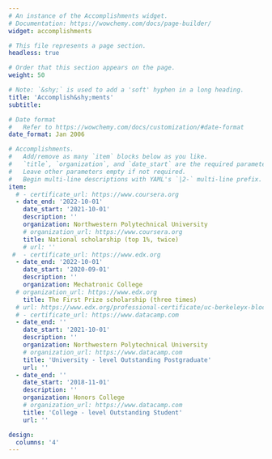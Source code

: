 ```yaml
---
# An instance of the Accomplishments widget.
# Documentation: https://wowchemy.com/docs/page-builder/
widget: accomplishments

# This file represents a page section.
headless: true

# Order that this section appears on the page.
weight: 50

# Note: `&shy;` is used to add a 'soft' hyphen in a long heading.
title: 'Accomplish&shy;ments'
subtitle:

# Date format
#   Refer to https://wowchemy.com/docs/customization/#date-format
date_format: Jan 2006

# Accomplishments.
#   Add/remove as many `item` blocks below as you like.
#   `title`, `organization`, and `date_start` are the required parameters.
#   Leave other parameters empty if not required.
#   Begin multi-line descriptions with YAML's `|2-` multi-line prefix.
item:
  # - certificate_url: https://www.coursera.org
  - date_end: '2022-10-01'
    date_start: '2021-10-01'
    description: ''
    organization: Northwestern Polytechnical University
    # organization_url: https://www.coursera.org
    title: National scholarship (top 1%, twice)
    # url: ''
 #  - certificate_url: https://www.edx.org
  - date_end: '2022-10-01'
    date_start: '2020-09-01'
    description: ''
    organization: Mechatronic College
  # organization_url: https://www.edx.org
    title: The First Prize scholarship (three times)
  # url: https://www.edx.org/professional-certificate/uc-berkeleyx-blockchain-fundamentals
  # - certificate_url: https://www.datacamp.com
  - date_end: ''
    date_start: '2021-10-01'
    description: ''
    organization: Northwestern Polytechnical University
    # organization_url: https://www.datacamp.com
    title: 'University - level Outstanding Postgraduate'
    url: ''   
  - date_end: ''
    date_start: '2018-11-01'
    description: ''
    organization: Honors College
    # organization_url: https://www.datacamp.com
    title: 'College - level Outstanding Student'
    url: ''

design:
  columns: '4'
---
```

